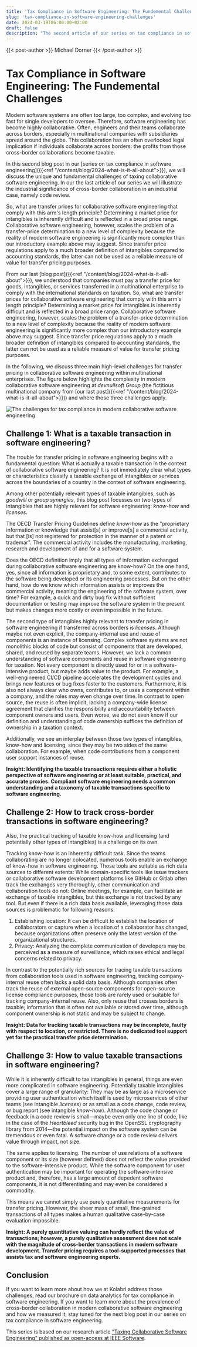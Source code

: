 ```yaml
---
title: 'Tax Compliance in Software Engineering: The Fundemental Challenges'
slug: 'tax-compliance-in-software-engineering-challenges'
date: 2024-03-19T06:00:00+02:00
draft: false
description: "The second article of our series on tax compliance in software engineering reveals the fundemantal challenges unique to software engineering."
---
```

{{< post-author >}}
Michael Dorner
{{< /post-author >}}

# Tax Compliance in Software Engineering: The Fundemental Challenges

Modern software systems are often too large, too complex, and evolving too fast for single developers to oversee. Therefore, software engineering has become highly collaborative. Often, engineers and their teams collaborate across borders, especially in multinational companies with subsidiaries spread around the globe. This collaboration has an often overlooked legal implication if individuals collaborate across borders: the profits from those cross-border collaborations become taxable.

In this second blog post in our [series on tax compliance in software engineering]({{<ref "/content/blog/2024-what-is-it-all-about">}}), we will discuss the unique and fundamental challenges of taxing collaborative software engineering. In our the last article of our series we will illustrate the industrial significance of cross-border collaboration in an industrial case, namely code review.

So, what are transfer prices for collaborative software engineering that comply with this arm's length principle? Determining a market price for intangibles is inherently difficult and is reflected in a broad price range. Collaborative software engineering, however, scales the problem of a transfer-price determination to a new level of complexity because the reality of modern software engineering is significantly more complex than our introductory example above may suggest. Since transfer price regulations apply to a much broader definition of intangibles compared to accounting standards, the latter can not be used as a reliable measure of value for transfer pricing purposes.

From our last [blog post]({{<ref "/content/blog/2024-what-is-it-all-about">}}), we understood that companies must pay a transfer price for goods, intangibles, or services transferred in a multinational enterprise to comply with the international standards on taxation. So, what are transfer prices for collaborative software engineering that comply with this arm's length principle? Determining a market price for intangibles is inherently difficult and is reflected in a broad price range. Collaborative software engineering, however, scales the problem of a transfer-price determination to a new level of complexity because the reality of modern software engineering is significantly more complex than our introductory example above may suggest. Since transfer price regulations apply to a much broader definition of intangibles compared to accounting standards, the latter can not be used as a reliable measure of value for transfer pricing purposes.

In the following, we discuss three main high-level challenges for transfer pricing in collaborative software engineering within multinational enterprises. The figure below highlights the complexity in modern collaborative software engineering at *devnullsoft Group* (the fictitious multinational company from [our last post]({{<ref "/content/blog/2024-what-is-it-all-about">}})) and where those three challenges apply.

![The challenges for tax compliance in modern collaborative software engineering](challenges.png)

## Challenge 1: What is a taxable transaction in software engineering?

The trouble for transfer pricing in software engineering begins with a fundamental question: What is actually a taxable transaction in the context of collaborative software engineering? It is not immediately clear what types or characteristics classify a taxable exchange of intangibles or services across the boundaries of a country in the context of software engineering.

Among other potentially relevant types of taxable intangibles, such as *goodwill* or *group synergies*, this blog post focusses on two types of intangibles that are highly relevant for software engineering: *know-how* and *licenses*.

The OECD Transfer Pricing Guidelines define *know-how* as the "proprietary information or knowledge that assist[s] or improve[s] a commercial activity, but that [is] not registered for protection in the manner of a patent or trademar". The commercial activity includes the manufacturing, marketing, research and development of and for a software system.

Does the OECD definition imply that all types of information exchanged during collaborative software engineering are know-how? On the one hand, yes, since all information is proprietary and, to some extent, contributes to the software being developed or its engineering processes. But on the other hand, how do we know which information assists or improves the commercial activity, meaning the engineering of the software system, over time? For example, a quick and dirty bug fix without sufficient documentation or testing may improve the software system in the present but makes changes more costly or even impossible in the future.

The second type of intangibles highly relevant to transfer pricing in software engineering if transferred across borders is *licenses*. Although maybe not even explicit, the company-internal use and reuse of components is an instance of licensing. Complex software systems are not monolithic blocks of code but consist of components that are developed, shared, and reused by separate teams. However, we lack a common understanding of software components and reuse in software engineering for taxation. Not every component is directly used for or in a software-intensive product, but maybe adds value to the product. For example, a well-engineered CI/CD pipeline accelerates the development cycles and brings new features or bug fixes faster to the customers. Furthermore, it is also not always clear who owns, contributes to, or uses a component within a company, and the roles may even change over time. In contrast to open source, the reuse is often implicit, lacking a company-wide license agreement that clarifies the responsibility and accountability between component owners and users. Even worse, we do not even know if our definition and understanding of code ownership suffices the definition of ownership in a taxation context.

Additionally, we see an interplay between those two types of intangibles, know-how and licensing, since they may be two sides of the same collaboration. For example, when code contributions from a component user support instances of reuse.

**Insight: Identifying the taxable transactions requires either a holistic perspective of software engineering or at least suitable, practical, and accurate proxies. Compliant software engineering needs a common understanding and a taxonomy of taxable transactions specific to software engineering.**

## Challenge 2: How to track cross-border transactions in software engineering?

Also, the practical tracking of taxable know-how and licensing (and potentially other types of intangibles) is a challenge on its own.

Tracking know-how is an inherently difficult task. Since the teams collaborating are no longer colocated, numerous tools enable an exchange of know-how in software engineering. Those tools are suitable as rich data sources to different extents: While domain-specific tools like issue trackers or collaborative software development platforms like GitHub or Gitlab often track the exchanges very thoroughly, other communication and collaboration tools do not: Online meetings, for example, can facilitate an exchange of taxable intangibles, but this exchange is not tracked by any tool. But even if there is a rich data basis available, leveraging those data sources is problematic for following reasons:

1. Establishing location: It can be difficult to establish the location of collaborators or capture when a location of a collaborator has changed, because organizations often preserve only the latest version of the organizational structures.
2. Privacy: Analyzing the complete communication of developers may be perceived as a measure of surveillance, which raises ethical and legal concerns related to privacy.

In contrast to the potentially rich sources for tracing taxable transactions from collaboration tools used in software engineering, tracking company-internal reuse often lacks a solid data basis. Although companies often track the reuse of external open-source components for open-source license compliance purposes, those tools are rarely used or suitable for tracking company-internal reuse. Also, only reuse that crosses borders is taxable; information that is often not available or stored over time, although component ownership is not static and may be subject to change.

**Insight: Data for tracking taxable transactions may be incomplete, faulty with respect to location, or restricted. There is no dedicated tool support yet for the practical transfer price determination.**

## Challenge 3: How to value taxable transactions in software engineering?

While it is inherently difficult to tax intangibles in general, things are even more complicated in software engineering. Potentially taxable intangibles cover a large range of granularity: They may be as large as a microservice providing user authentication which itself is used by microservices of other teams (see intangible *licenses*) or as small as a code change, code review, or bug report (see intangible *know-how*). Although the code change or feedback in a code review is small—maybe even only one line of code, like in the case of the *Heartbleed* security bug in the OpenSSL cryptography library from 2014—the potential impact on the software system can be tremendous or even fatal. A software change or a code review delivers value through impact, not size.

The same applies to licensing. The number of use relations of a software component or its size (however defined) does not reflect the value provided to the software-intensive product. While the software component for user authentication may be important for operating the software-intensive product and, therefore, has a large amount of depedent software components, it is not differentiating and may even be considered a commodity.

This means we cannot simply use purely quantitative measurements for transfer pricing. However, the sheer mass of small, fine-grained transactions of all types makes a human qualitative case-by-case evaluation impossible.

**Insight: A purely quantitative valuing can hardly reflect the value of transactions; however, a purely qualitative assessment does not scale with the magnitude of cross-border transactions in modern software development. Transfer pricing requires a tool-supported processes that assists tax and software engineering experts.**

## Conclusion

If you want to learn more about how we at Kolabri address those challenges, read our brochure on data analytics for tax compliance in software engineering. If you want to learn more about the prevalence of cross-border collaboration in modern collaborative software engineering and how we measured it, stay tuned for the next blog post in our series on tax compliance in software engineering.

This series is based on our research article ["Taxing Collaborative Software Engineering" published as open-access at IEEE Software](https://doi.ieeecomputersociety.org/10.1109/MS.2023.3346646). 

